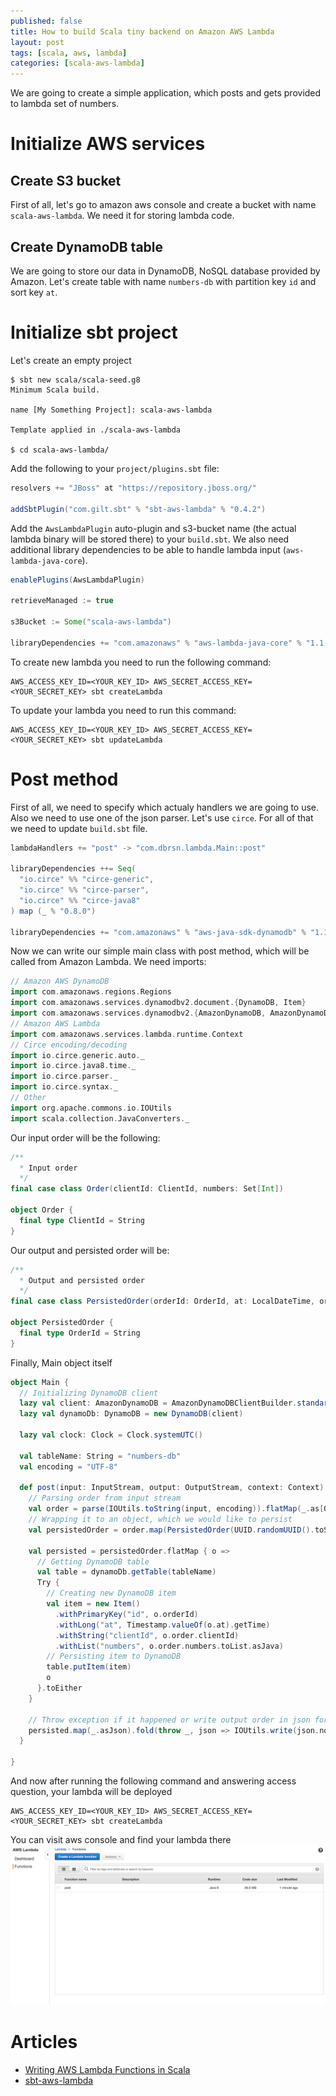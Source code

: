 ```yaml
---
published: false
title: How to build Scala tiny backend on Amazon AWS Lambda
layout: post
tags: [scala, aws, lambda]
categories: [scala-aws-lambda]
---
```


We are going to create a simple application, which posts and gets provided to lambda set of numbers.

# Initialize AWS services

## Create S3 bucket

First of all, let's go to amazon aws console and create a bucket with name `scala-aws-lambda`. We need it for storing lambda code.

## Create DynamoDB table

We are going to store our data in DynamoDB, NoSQL database provided by Amazon. Let's create table with name `numbers-db` with partition key `id` and sort key `at`.

# Initialize sbt project

Let's create an empty project
```
$ sbt new scala/scala-seed.g8
Minimum Scala build.

name [My Something Project]: scala-aws-lambda

Template applied in ./scala-aws-lambda

$ cd scala-aws-lambda/
```

Add the following to your `project/plugins.sbt` file:

```scala
resolvers += "JBoss" at "https://repository.jboss.org/"

addSbtPlugin("com.gilt.sbt" % "sbt-aws-lambda" % "0.4.2")
```

Add the `AwsLambdaPlugin` auto-plugin and s3-bucket name (the actual lambda binary will be stored there) to your `build.sbt`. We also need additional library dependencies to be able to handle lambda input (`aws-lambda-java-core`).

```scala
enablePlugins(AwsLambdaPlugin)

retrieveManaged := true

s3Bucket := Some("scala-aws-lambda")

libraryDependencies += "com.amazonaws" % "aws-lambda-java-core" % "1.1.0"
```

To create new lambda you need to run the following command:
```
AWS_ACCESS_KEY_ID=<YOUR_KEY_ID> AWS_SECRET_ACCESS_KEY=<YOUR_SECRET_KEY> sbt createLambda
```
To update your lambda you need to run this command:
```
AWS_ACCESS_KEY_ID=<YOUR_KEY_ID> AWS_SECRET_ACCESS_KEY=<YOUR_SECRET_KEY> sbt updateLambda
```

# Post method

First of all, we need to specify which actualy handlers we are going to use. Also we need to use one of the json parser. Let's use `circe`. For all of that we need to update `build.sbt` file.

```scala
lambdaHandlers += "post" -> "com.dbrsn.lambda.Main::post"

libraryDependencies ++= Seq(
  "io.circe" %% "circe-generic",
  "io.circe" %% "circe-parser",
  "io.circe" %% "circe-java8"
) map (_ % "0.8.0")

libraryDependencies += "com.amazonaws" % "aws-java-sdk-dynamodb" % "1.11.150"
```

Now we can write our simple main class with post method, which will be called from Amazon Lambda.
We need imports:

```scala
// Amazon AWS DynamoDB
import com.amazonaws.regions.Regions
import com.amazonaws.services.dynamodbv2.document.{DynamoDB, Item}
import com.amazonaws.services.dynamodbv2.{AmazonDynamoDB, AmazonDynamoDBClientBuilder}
// Amazon AWS Lambda
import com.amazonaws.services.lambda.runtime.Context
// Circe encoding/decoding
import io.circe.generic.auto._
import io.circe.java8.time._
import io.circe.parser._
import io.circe.syntax._
// Other
import org.apache.commons.io.IOUtils
import scala.collection.JavaConverters._
```

Our input order will be the following:

```scala
/**
  * Input order
  */
final case class Order(clientId: ClientId, numbers: Set[Int])

object Order {
  final type ClientId = String
}
```

Our output and persisted order will be:

```scala
/**
  * Output and persisted order
  */
final case class PersistedOrder(orderId: OrderId, at: LocalDateTime, order: Order)

object PersistedOrder {
  final type OrderId = String
}
```

Finally, Main object itself

```scala
object Main {
  // Initializing DynamoDB client
  lazy val client: AmazonDynamoDB = AmazonDynamoDBClientBuilder.standard().withRegion(Regions.US_EAST_1).build()
  lazy val dynamoDb: DynamoDB = new DynamoDB(client)

  lazy val clock: Clock = Clock.systemUTC()

  val tableName: String = "numbers-db"
  val encoding = "UTF-8"

  def post(input: InputStream, output: OutputStream, context: Context): Unit = {
    // Parsing order from input stream
    val order = parse(IOUtils.toString(input, encoding)).flatMap(_.as[Order])
    // Wrapping it to an object, which we would like to persist
    val persistedOrder = order.map(PersistedOrder(UUID.randomUUID().toString, LocalDateTime.now(clock), _))

    val persisted = persistedOrder.flatMap { o =>
      // Getting DynamoDB table
      val table = dynamoDb.getTable(tableName)
      Try {
        // Creating new DynamoDB item
        val item = new Item()
          .withPrimaryKey("id", o.orderId)
          .withLong("at", Timestamp.valueOf(o.at).getTime)
          .withString("clientId", o.order.clientId)
          .withList("numbers", o.order.numbers.toList.asJava)
        // Persisting item to DynamoDB
        table.putItem(item)
        o
      }.toEither
    }

    // Throw exception if it happened or write output order in json format otherwise
    persisted.map(_.asJson).fold(throw _, json => IOUtils.write(json.noSpaces, output, encoding))
  }

}
```

And now after running the following command and answering access question, your lambda will be deployed
```
AWS_ACCESS_KEY_ID=<YOUR_KEY_ID> AWS_SECRET_ACCESS_KEY=<YOUR_SECRET_KEY> sbt createLambda
```

You can visit aws console and find your lambda there
![Post lambda available](/resources/2017-06-18-how-to-build-scala-tiny-backend-on-amazon-aws-lambda/Screen-Shot-2017-06-19-at-20.55.11.png "Post lambda available")

# Articles
* [Writing AWS Lambda Functions in Scala](https://aws.amazon.com/blogs/compute/writing-aws-lambda-functions-in-scala/)
* [sbt-aws-lambda](https://github.com/gilt/sbt-aws-lambda/blob/master/README.md)
